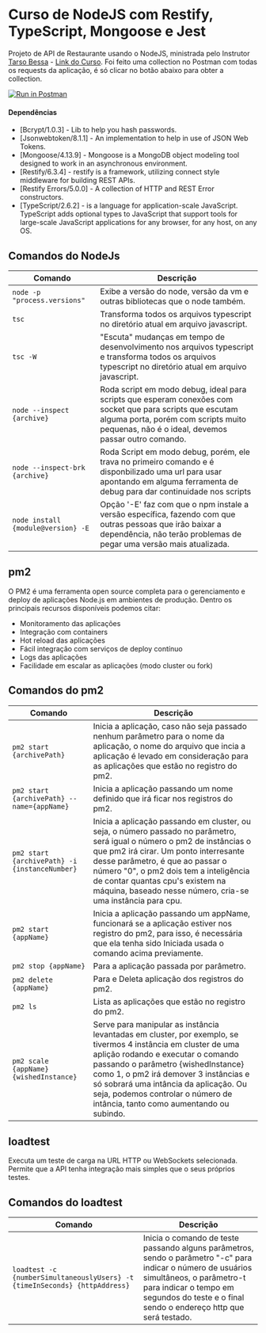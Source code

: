 # Curso de NodeJS com Restify, TypeScript, Mongoose e Jest

Projeto de API de Restaurante  usando o NodeJS, ministrada pelo Instrutor  [Tarso Bessa](https://www.udemy.com/user/tarso-bessa/) - [Link do Curso](https://www.udemy.com/nodejs-rest-pt/). Foi feito uma collection no Postman com todas os requests da aplicação, é só clicar no botão abaixo para obter a collection.

[![Run in Postman](https://run.pstmn.io/button.svg)](https://app.getpostman.com/run-collection/6386c40b20374966ddb2)

#### Dependências

* [Bcrypt/1.0.3] - Lib to help you hash passwords.
* [Jsonwebtoken/8.1.1] - An implementation to help in use of JSON Web Tokens.
* [Mongoose/4.13.9] - Mongoose is a MongoDB object modeling tool designed to work in an asynchronous environment.
* [Restify/6.3.4] - restify is a framework, utilizing connect style middleware for building REST APIs.
* [Restify Errors/5.0.0] - A collection of HTTP and REST Error constructors.
* [TypeScript/2.6.2] - is a language for application-scale JavaScript. TypeScript adds optional types to JavaScript that support tools for large-scale JavaScript applications for any browser, for any host, on any OS.

## Comandos do NodeJs

| Comando | Descrição |
| --------| -----------|
| `node -p "process.versions"` | Exibe a versão do node, versão da vm e outras bibliotecas que o node também. |
| `tsc` | Transforma todos os arquivos typescript no diretório atual em  arquivo javascript. |
| `tsc -W` |"Escuta" mudanças em tempo de desenvolvimento  nos arquivos typescript e  transforma todos os arquivos typescript no diretório atual em  arquivo javascript. |
| `node --inspect {archive}` | Roda script em modo debug, ideal para scripts que esperam conexões com socket que para scripts que escutam alguma porta, porém com scripts muito pequenas, não é o ideal, devemos passar outro comando.
| `node --inspect-brk {archive}` | Roda Script em modo debug, porém, ele trava no primeiro comando e é disponbilizado uma url para usar apontando em alguma ferramenta de debug para dar continuidade nos scripts
| `node install {module@version} -E` | Opção '-E' faz com que o npm instale a versão específica, fazendo com que outras pessoas que irão baixar a dependência, não terão problemas de pegar uma versão mais atualizada.

## pm2

O PM2 é uma ferramenta open source completa para o gerenciamento e deploy de aplicações Node.js em ambientes de produção. Dentro os principais recursos disponíveis podemos citar:


* Monitoramento das aplicações
* Integração com containers
* Hot reload das aplicações
* Fácil integração com serviços de deploy contínuo
* Logs das aplicações
* Facilidade em escalar as aplicações (modo cluster ou fork)

## Comandos do pm2

| Comando | Descrição |
| --------| -----------|
| `pm2 start {archivePath}` | Inicia a aplicação, caso não seja passado nenhum parâmetro para o nome da aplicação, o nome do arquivo que incia a aplicação é levado em consideração para as aplicações que estão no registro do pm2. |
| `pm2 start {archivePath} --name={appName}` | Inicia a aplicação passando um nome definido que irá ficar nos registros do pm2. |
| `pm2 start {archivePath} -i {instanceNumber}` | Inicia a aplicação passando em cluster, ou seja, o número passado no parâmetro, será igual o número o pm2 de instâncias o que pm2 irá cirar. Um ponto interresante desse parâmetro, é que ao passar o número "0", o pm2 dois tem a inteligência de contar quantas cpu's existem na máquina, baseado nesse número, cria-se uma instância para cpu. |
| `pm2 start {appName}` | Inicia a aplicação passando um appName, funcionará se a aplicação estiver nos registro do pm2, para isso, é necessária que ela tenha sido Iniciada usada o comando acima previamente. |
| `pm2 stop {appName}` |  Para a aplicação passada por parâmetro. |
| `pm2 delete {appName}` | Para e Deleta aplicação dos registros do pm2. |
| `pm2 ls` | Lista as aplicações que estão no registro do pm2. |
| `pm2 scale {appName} {wishedInstance}` | Serve para manipular as instância levantadas em cluster, por exemplo, se tivermos 4 instância em cluster de uma aplição rodando e executar o comando passando o parâmetro {wishedInstance} como 1, o pm2 irá demover 3 instâncias e só sobrará uma intância da aplicação. Ou seja, podemos controlar o número de intância, tanto como aumentando ou subindo. |

## loadtest

Executa um teste de carga na URL HTTP ou WebSockets selecionada. Permite que a API tenha integração mais simples que o seus próprios testes.

## Comandos do loadtest

| Comando | Descrição |
| --------| -----------|
| `loadtest -c {numberSimultaneouslyUsers} -t {timeInSeconds} {httpAddress}` | Inicia o comando de teste passando alguns parâmetros, sendo o parâmetro "-c" para indicar o número de usuários simultâneos, o parâmetro-t para indicar o tempo em segundos do teste e o final sendo o endereço http que será testado. |


